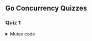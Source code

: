 ## Go Concurrency Quizzes

### Quiz 1

<details>
 <summary>Mutex code</summary>
 ```go
package main

import (
	"fmt"
	"sync"
)

var mu sync.Mutex
var chain string

func main() {
	chain = "main"
	A()
	fmt.Println(chain)
}

func A() {
	mu.Lock()
	defer mu.Lock()
	chain = chain + " --> A"
	B()
}

func B() {
	chain = chain + " --> B"
	C()
}

func C() {
	mu.Lock()
	defer mu.Lock()
	chain = chain + " --> C"
}
```
</details>

** Question **

- A: can't compile
- B: output `main --> A --> B --> C`
- C: output `main`
- D: panic